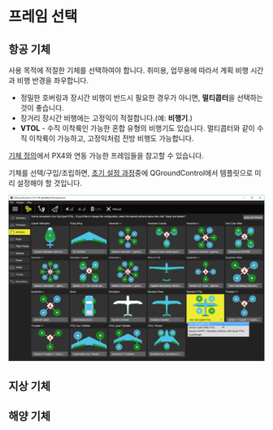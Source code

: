 # 프레임 선택

## 항공 기체

사용 목적에 적절한 기체를 선택하여야 합니다. 취미용, 업무용에 따라서 계획 비행 시간과 비행 반경을 좌우합니다.

- 정밀한 호버링과 장시간 비행이 반드시 필요한 경우가 아니면, **멀티콥터**을 선택하는 것이 좋습니다.
- 장거리 장시간 비행에는 고정익이 적절합니다.(예: **비행기**.)
- **VTOL** - 수직 이착륙인 가능한 혼합 유형의 비행기도 있습니다. 멀티콥터와 같이 수직 이착륙이 가능하고, 고정익처럼 전방 비행도 가능합니다.

[기체 정의](../airframes/airframe_reference.md)에서 PX4와 연동 가능한 프레임들을 참고할 수 있습니다.

기체를 선택/구입/조립하면, [초기 설정 과정](../config/README.md)중에 QGroundControl에서 템플릿으로 미리 설정해야 할 것입니다.

![프레임 선택](../../assets/qgc/setup/airframe/frame_selection.png)

<!-- 
### Types of VTOL

Depending on the way the VTOL flies in copter mode or how it makes the transition there are three main types of VTOL aircraft.

**Multicopter - Airplane** - Generic airplane with pusher/puller motor and separate motors for vertical thrust. The VTOL hovers with its vertical motors. The transition is done when the forward motors are enabled and after the plane reaches cruising speed the hover motors are disabled in horizontal flight.

**Tail-sitter** - Airplane with two or more motors that sits on its tail while landed, then in vertical flight it balances in vertical frame orientation. The transition is made when the whole airplane changes its orientation from vertical to horizontal.

**Tilt-rotor** - Airplane with two or more motors that mechanical swing around an Y axis. The transition is done when gradually the motors change the thrust vector from vertical to horizontal.

-->

## 지상 기체

## 해양 기체